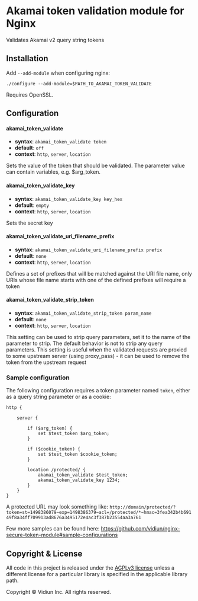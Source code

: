 # Akamai token validation module for Nginx

Validates Akamai v2 query string tokens

## Installation

Add `--add-module` when configuring nginx:

    ./configure --add-module=$PATH_TO_AKAMAI_TOKEN_VALIDATE

Requires OpenSSL.

## Configuration

#### akamai_token_validate
* **syntax**: `akamai_token_validate token`
* **default**: `off`
* **context**: `http`, `server`, `location`

Sets the value of the token that should be validated.
The parameter value can contain variables, e.g. $arg_token.

#### akamai_token_validate_key
* **syntax**: `akamai_token_validate_key key_hex`
* **default**: `empty`
* **context**: `http`, `server`, `location`

Sets the secret key

#### akamai_token_validate_uri_filename_prefix
* **syntax**: `akamai_token_validate_uri_filename_prefix prefix`
* **default**: `none`
* **context**: `http`, `server`, `location`

Defines a set of prefixes that will be matched against the URI file name, only URIs whose file name
starts with one of the defined prefixes will require a token

#### akamai_token_validate_strip_token
* **syntax**: `akamai_token_validate_strip_token param_name`
* **default**: `none`
* **context**: `http`, `server`, `location`

This setting can be used to strip query parameters, set it to the name of the parameter to strip.
The default behavior is not to strip any query parameters.
This setting is useful when the validated requests are proxied to some upstream server (using proxy_pass) - 
it can be used to remove the token from the upstream request

### Sample configuration
The following configuration requires a token parameter named `token`, either as a query string parameter or as a cookie:
```
http {

	server {

		if ($arg_token) {
			set $test_token $arg_token;
		}

		if ($cookie_token) {
			set $test_token $cookie_token;
		}

		location /protected/ {
			akamai_token_validate $test_token;
			akamai_token_validate_key 1234;
		}
	}
}
```
A protected URL may look something like:
`http://domain/protected/?token=st=1498386079~exp=1498386379~acl=/protected/*~hmac=3fea342b4b69149f8a34ff709913ad8676a3495172e4ac3f387b23554aa3a761`

Few more samples can be found here: https://github.com/vidiun/nginx-secure-token-module#sample-configurations

## Copyright & License

All code in this project is released under the [AGPLv3 license](http://www.gnu.org/licenses/agpl-3.0.html) unless a different license for a particular library is specified in the applicable library path. 

Copyright © Vidiun Inc. All rights reserved.
